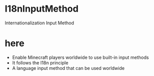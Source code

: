 # I18nInputMethod
Internationalization Input Method


# here

- Enable Minecraft players worldwide to use built-in input methods
- It follows the I18n principle
- A language input method that can be used worldwide